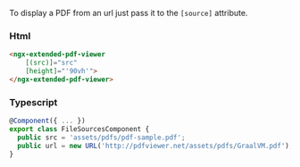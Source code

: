 To display a PDF from an url just pass it to the `[source]` attribute.

### Html

```html
<ngx-extended-pdf-viewer 
    [(src)]="src"
    [height]="'90vh'">
</ngx-extended-pdf-viewer>
```

### Typescript
```ts
@Component({ ... })
export class FileSourcesComponent {
  public src = 'assets/pdfs/pdf-sample.pdf';
  public url = new URL('http://pdfviewer.net/assets/pdfs/GraalVM.pdf');
}
```
